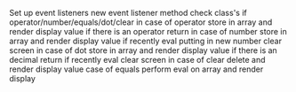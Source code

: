 Set up event listeners 
new event listener method 
check class's if operator/number/equals/dot/clear
in case of operator store in array and render display value
    if there is an operator return
in case of number store in array and render display value
    if recently eval putting in new number clear screen
in case of dot store in array and render display value
    if there is an decimal return if recently eval clear screen
in case of clear delete and render display value
case of equals perform eval on array and render display